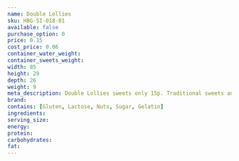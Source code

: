 ```yaml
---
name: Double Lollies
sku: HBG-SI-018-01
available: false
purchase_option: 0
price: 0.15
cost_price: 0.06
container_water_weight: 
container_sweets_weight: 
width: 85
height: 29
depth: 26
weight: 9
meta_description: Double Lollies sweets only 15p. Traditional sweets and more at Humbugs Confectionery Store. Specialists in satisfying your sweet tooth!
brand: 
contains: [Gluten, Lactose, Nuts, Sugar, Gelatin]
ingredients: 
serving_size: 
energy: 
protein: 
carbohydrates: 
fat: 
---
```

